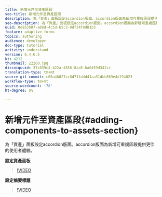 ```yaml
---
title: 新增元件至資產區段
seo-title: 新增元件至資產區段
description: 為「資產」面板設定accordion版面。accordion版面為新增可重複區段提供更佳的使用者體驗。
seo-description: 為「資產」面板設定accordion版面。accordion版面為新增可重複區段提供更佳的使用者體驗。
uuid: 0e853b07-a08d-4c5d-b5c2-0df34f0d81b3
feature: adaptive-forms
topics: authoring
audience: developer
doc-type: tutorial
activity: understand
version: 6.4,6.5
kt: 4212
thumbnail: 22200.jpg
discoiquuid: 37c039c4-422a-4836-8aa5-ba0459d342cc
translation-type: tm+mt
source-git-commit: c60a46027cc8d71fddd41aa31dbb569e4df94823
workflow-type: tm+mt
source-wordcount: '78'
ht-degree: 0%

---
```



# 新增元件至資產區段{#adding-components-to-assets-section}

為「資產」面板設定accordion版面。accordion版面為新增可重複區段提供更佳的使用者體驗。

**設定資產面板**

>[!VIDEO](https://video.tv.adobe.com/v/22200?quality=9&learn=on)

**設定摘要標題**
>[!VIDEO](https://video.tv.adobe.com/v/28387)



